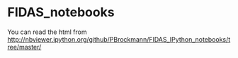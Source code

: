 # FIDAS_notebooks

You can read the html from http://nbviewer.ipython.org/github/PBrockmann/FIDAS_IPython_notebooks/tree/master/
